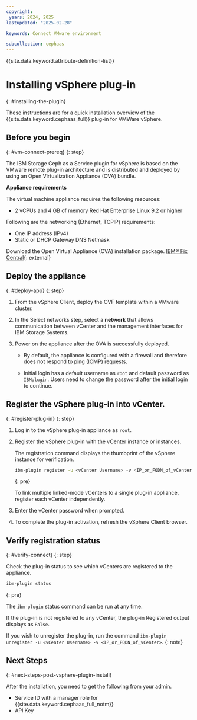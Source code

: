 ```yaml
---
copyright:
 years: 2024, 2025
lastupdated: "2025-02-28"

keywords: Connect VMware environment

subcollection: cephaas
---
```



{{site.data.keyword.attribute-definition-list}}

# Installing vSphere plug-in
{: #installing-the-plugin}

These instructions are for a quick installation overview of the {{site.data.keyword.cephaas_full}} plug-in for VMWare vSphere.


## Before you begin
{: #vm-connect-prereq}
{: step}

The IBM Storage Ceph as a Service plugin for vSphere is based on the VMware remote plug-in architecture and is distributed and deployed by using an Open Virtualization Appliance (OVA) bundle.

**Appliance requirements** 

The virtual machine appliance requires the following resources:
- 2 vCPUs and 4 GB of memory Red Hat Enterprise Linux 9.2 or higher

Following are the networking (Ethernet, TCPIP) requirements:
- One IP address (IPv4)
- Static or DHCP Gateway DNS Netmask

Download the Open Virtual Appliance (OVA) installation package. [IBM® Fix Central](https://www.ibm.com/support/fixcentral){: external}


## Deploy the appliance
{: #deploy-app}
{: step}

1. From the vSphere Client,  deploy the OVF template within a VMware cluster.

2. In the Select networks step, select a **network** that allows communication between vCenter and the management interfaces for IBM Storage Systems.

3. Power on the appliance after the OVA is successfully deployed.

    - By default, the appliance is configured with a firewall and therefore does not respond to ping (ICMP) requests.

    - Initial login has a default username as `root` and default password as `IBMplugin`. Users need to change the password after the initial login to continue.


## Register the vSphere plug-in into vCenter.
{: #register-plug-in}
{: step}

1. Log in to the vSphere plug-in appliance as `root`.

2. Register the vSphere plug-in with the vCenter instance or instances.

    The registration command displays the thumbprint of the vSphere instance for verification.

    ```sh
    ibm-plugin register -u <vCenter Username> -v <IP_or_FQDN_of_vCenter>
    ```
    {: pre}

    To link multiple linked-mode vCenters to a single plug-in appliance, register each vCenter independently.

3. Enter the vCenter password when prompted.

4. To complete the plug-in activation, refresh the vSphere Client browser.


## Verify registration status
{: #verify-connect}
{: step}

Check the plug-in status to see which vCenters are registered to the appliance.

```sh
ibm-plugin status
```
{: pre}

The `ibm-plugin` status command can be run at any time.

If the plug-in is not registered to any vCenter, the plug-in Registered output displays as `False`.

If you wish to unregister the plug-in, run the command `ibm-plugin unregister -u <vCenter Username> -v <IP_or_FQDN_of_vCenter>`.
{: note}

## Next Steps
{: #next-steps-post-vsphere-plugin-install}

After the installation, you need to get the following from your admin.

- Service ID with a manager role for {{site.data.keyword.cephaas_full_notm}}
- API Key
